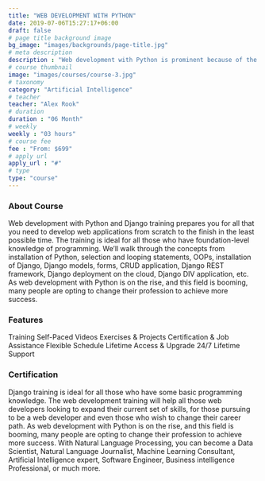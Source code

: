 ```yaml
---
title: "WEB DEVELOPMENT WITH PYTHON"
date: 2019-07-06T15:27:17+06:00
draft: false
# page title background image
bg_image: "images/backgrounds/page-title.jpg"
# meta description
description : "Web development with Python is prominent because of the quick development of web applications using Django."
# course thumbnail
image: "images/courses/course-3.jpg"
# taxonomy
category: "Artificial Intelligence"
# teacher
teacher: "Alex Rook"
# duration
duration : "06 Month"
# weekly
weekly : "03 hours"
# course fee
fee : "From: $699"
# apply url
apply_url : "#"
# type
type: "course"
---
```



### About Course

Web development with Python and Django training prepares you for all that you need to develop web applications from scratch to the finish in the least possible time. The training is ideal for all those who have foundation-level knowledge of programming. We’ll walk through the concepts from installation of Python, selection and looping statements, OOPs, installation of Django, Django models, forms, CRUD application, Django REST framework, Django deployment on the cloud, Django DIV application, etc. As web development with Python is on the rise, and this field is booming, many people are opting to change their profession to achieve more success.

### Features
Training
Self-Paced Videos
Exercises & Projects
Certification & Job Assistance
Flexible Schedule
Lifetime Access & Upgrade
24/7 Lifetime Support


### Certification
Django training is ideal for all those who have some basic programming knowledge. The web development training will help all those web developers looking to expand their current set of skills, for those pursuing to be a web developer and even those who wish to change their career path. As web development with Python is on the rise, and this field is booming, many people are opting to change their profession to achieve more success. With Natural Language Processing, you can become a Data Scientist, Natural Language Journalist, Machine Learning Consultant, Artificial Intelligence expert, Software Engineer, Business intelligence Professional, or much more.
